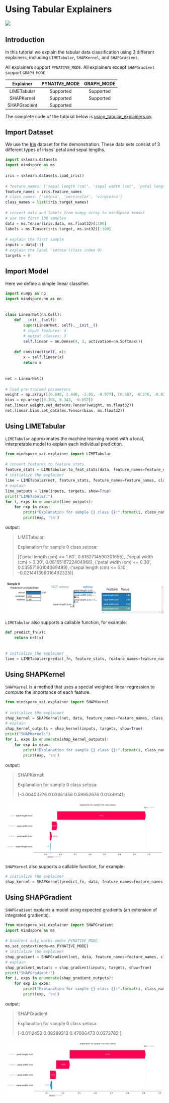 # Using Tabular Explainers

<a href="https://gitee.com/mindspore/docs/blob/master/docs/xai/docs/source_en/using_tabular_explainers.md" target="_blank"><img src="https://mindspore-website.obs.cn-north-4.myhuaweicloud.com/website-images/master/resource/_static/logo_source_en.png"></a>

## Introduction

In this tutorial we explain the tabular data classification using 3 different explainers, including `LIMETabular`,
`SHAPKernel`, and `SHAPGradient`.

All explainers support `PYNATIVE_MODE`. All explainers except `SHAPGradient` support `GRAPH_MODE`.

|  Explainer   |    PYNATIVE_MODE    |     GRAPH_MODE     |
|:------------:|:-------------------:|:------------------:|
| LIMETabular  |      Supported      |     Supported      |
|  SHAPKernel  |      Supported      |     Supported      |
| SHAPGradient |      Supported      |      <blank>       |

The complete code of the tutorial below is [using_tabular_explainers.py](https://gitee.com/mindspore/xai/blob/master/examples/using_tabular_explainers.py).

## Import Dataset

We use the [Iris](https://scikit-learn.org/stable/auto_examples/datasets/plot_iris_dataset.html) dataset for the demonstration.
These data sets consist of 3 different types of irises’ petal and sepal lengths.

```python
import sklearn.datasets
import mindspore as ms

iris = sklearn.datasets.load_iris()

# feature_names: ['sepal length (cm)', 'sepal width (cm)', 'petal length (cm)', 'petal width (cm)']
feature_names = iris.feature_names
# class_names: ['setosa', 'versicolor', 'virginica']
class_names = list(iris.target_names)

# convert data and labels from numpy array to mindspore tensor
# use the first 100 samples
data = ms.Tensor(iris.data, ms.float32)[:100]
labels = ms.Tensor(iris.target, ms.int32)[:100]

# explain the first sample
inputs = data[:1]
# explain the label 'setosa'(class index 0)
targets = 0
```

## Import Model

Here we define a simple linear classifier.

```python
import numpy as np
import mindspore.nn as nn


class LinearNet(nn.Cell):
    def __init__(self):
        super(LinearNet, self).__init__()
        # input features: 4
        # output classes: 3
        self.linear = nn.Dense(4, 3, activation=nn.Softmax())

    def construct(self, x):
        x = self.linear(x)
        return x


net = LinearNet()

# load pre-trained parameters
weight = np.array([[0.648, 1.440, -2.05, -0.977], [0.507, -0.276, -0.028, -0.626], [-1.125, -1.183, 2.099, 1.605]])
bias = np.array([0.308, 0.343, -0.652])
net.linear.weight.set_data(ms.Tensor(weight, ms.float32))
net.linear.bias.set_data(ms.Tensor(bias, ms.float32))
```

## Using LIMETabular

`LIMETabular` approximates the machine learning model with a local, interpretable model to explain each individual
prediction.

```python
from mindspore_xai.explainer import LIMETabular

# convert features to feature stats
feature_stats = LIMETabular.to_feat_stats(data, feature_names=feature_names)
# initialize the explainer
lime = LIMETabular(net, feature_stats, feature_names=feature_names, class_names=class_names)
# explain
lime_outputs = lime(inputs, targets, show=True)
print("LIMETabular:")
for i, exps in enumerate(lime_outputs):
    for exp in exps:
        print("Explanation for sample {} class {}:".format(i, class_names[targets]))
        print(exp, '\n')
```

output:
> LIMETabular:
>
> Explanation for sample 0 class setosa:
>
> [('petal length (cm) <= 1.60', 0.8182714590301656),
> ('sepal width (cm) > 3.30', 0.0816516722404966), ('petal width (cm) <= 0.30', 0.03557190104069489),
> ('sepal length (cm) <= 5.10', -0.021441399016492325)]

![lime_tabular](./images/lime_tabular.png)

`LIMETabular` also supports a callable function, for example:

```python
def predict_fn(x):
    return net(x)


# initialize the explainer
lime = LIMETabular(predict_fn, feature_stats, feature_names=feature_names, class_names=class_names)
```

## Using SHAPKernel

`SHAPKernel` is a method that uses a special weighted linear regression to compute the importance of each feature.

```python
from mindspore_xai.explainer import SHAPKernel

# initialize the explainer
shap_kernel = SHAPKernel(net, data, feature_names=feature_names, class_names=class_names)
# explain
shap_kernel_outputs = shap_kernel(inputs, targets, show=True)
print("SHAPKernel:")
for i, exps in enumerate(shap_kernel_outputs):
    for exp in exps:
        print("Explanation for sample {} class {}:".format(i, class_names[targets]))
        print(exp, '\n')
```

output:
> SHAPKernel:
>
> Explanation for sample 0 class setosa:
>
> [-0.00403276  0.03651359  0.59952676  0.01399141]

![shap_kernel](./images/shap_kernel.png)

`SHAPKernel` also supports a callable function, for example:

```python
# initialize the explainer
shap_kernel = SHAPKernel(predict_fn, data, feature_names=feature_names, class_names=class_names)
```

## Using SHAPGradient

`SHAPGradient` explains a model using expected gradients (an extension of integrated gradients).

```python
from mindspore_xai.explainer import SHAPGradient
import mindspore as ms

# Gradient only works under PYNATIVE_MODE.
ms.set_context(mode=ms.PYNATIVE_MODE)
# initialize the explainer
shap_gradient = SHAPGradient(net, data, feature_names=feature_names, class_names=class_names)
# explain
shap_gradient_outputs = shap_gradient(inputs, targets, show=True)
print("SHAPGradient:")
for i, exps in enumerate(shap_gradient_outputs):
    for exp in exps:
        print("Explanation for sample {} class {}:".format(i, class_names[targets]))
        print(exp, '\n')
```

output:

> SHAPGradient:
>
> Explanation for sample 0 class setosa:
>
> [-0.0112452   0.08389313  0.47006473  0.0373782 ]

![shap_gradient](./images/shap_gradient.png)
